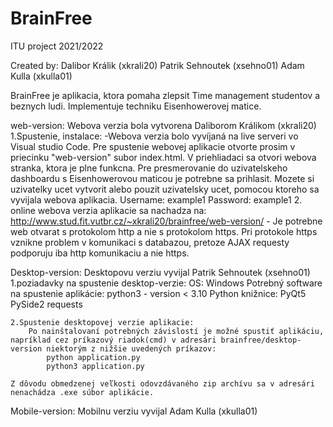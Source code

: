 # BrainFree
ITU project 2021/2022

Created by:
Dalibor Králik (xkrali20)
Patrik Sehnoutek (xsehno01)
Adam Kulla (xkulla01)


BrainFree je aplikacia, ktora pomaha zlepsit Time management studentov a beznych ludi. Implementuje techniku Eisenhowerovej matice.



web-version:
Webova verzia bola vytvorena Daliborom Králikom (xkrali20)
    1.Spustenie, instalace: 
        -Webova verzia bolo vyvíjaná na live serveri vo Visual studio Code. Pre spustenie webovej aplikacie otvorte prosim v priecinku "web-version" subor index.html.
            V priehliadaci sa otvori webova stranka, ktora je plne funkcna. Pre presmerovanie do uzivatelskeho dashboardu s Eisenhowerovou maticou je potrebne sa prihlasit.
            Mozete si uzivatelky ucet vytvorit alebo pouzit uzivatelsky ucet, pomocou ktoreho sa vyvijala webova aplikacia. 
            Username: example1
            Password: example1
    2. online webova verzia aplikacie sa nachadza na: http://www.stud.fit.vutbr.cz/~xkrali20/brainfree/web-version/
        - Je potrebne web otvarat s protokolom http a nie s protokolom https. Pri protokole https vznikne problem v komunikaci s databazou, pretoze AJAX requesty podporuju iba http komunikaciu a nie https.



Desktop-version:
Desktopovu verziu vyvijal Patrik Sehnoutek (xsehno01)
    1.poziadavky na spustenie desktop-verzie:
        OS: Windows
        Potrebný software na spustenie aplikácie:
        python3 - version < 3.10
        Python knižnice:
        	PyQt5
        	PySide2
        	requests

    2.Spustenie desktopovej verzie aplikacie:
        Po nainštalovaní potrebných závislostí je možné spustiť aplikáciu, napríklad cez príkazový riadok(cmd) v adresári brainfree/desktop-version niektorým z nižšie uvedených príkazov:
        	python application.py
        	python3 application.py

    Z dôvodu obmedzenej veľkosti odovzdávaného zip archívu sa v adresári nenachádza .exe súbor aplikácie.


Mobile-version:
Mobilnu verziu vyvijal Adam Kulla (xkulla01)

